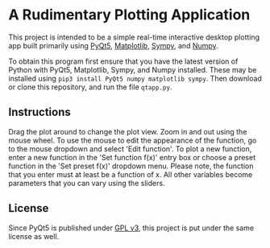 # A Rudimentary Plotting Application

This project is intended to be a simple real-time interactive desktop plotting app built primarily using [PyQt5](https://www.riverbankcomputing.com/software/pyqt/download5), [Matplotlib](https://matplotlib.org/), [Sympy](https://www.sympy.org/en/index.html), and [Numpy](https://numpy.org/).

To obtain this program first ensure that you have the latest version of Python with PyQt5, Matplotlib, Sympy, and Numpy installed. These may be installed using `pip3 install PyQt5 numpy matplotlib sympy`. Then download or clone this repository, and run the file `qtapp.py`.

## Instructions
Drag the plot around to change the plot view. Zoom in and out using the mouse wheel. To use the mouse to edit the appearance of the function, go to the mouse dropdown and select 'Edit function'. To plot a new function, enter a new function in the 'Set function f(x)' entry box or choose a preset function in the 'Set preset f(x)' dropdown menu. Please note, the function that you enter must at least be a function of x. All other variables become parameters that you can vary using the sliders.

## License
Since PyQt5 is published under [GPL v3](https://www.gnu.org/licenses/gpl-3.0.en.html), this project is put under the same license as well.